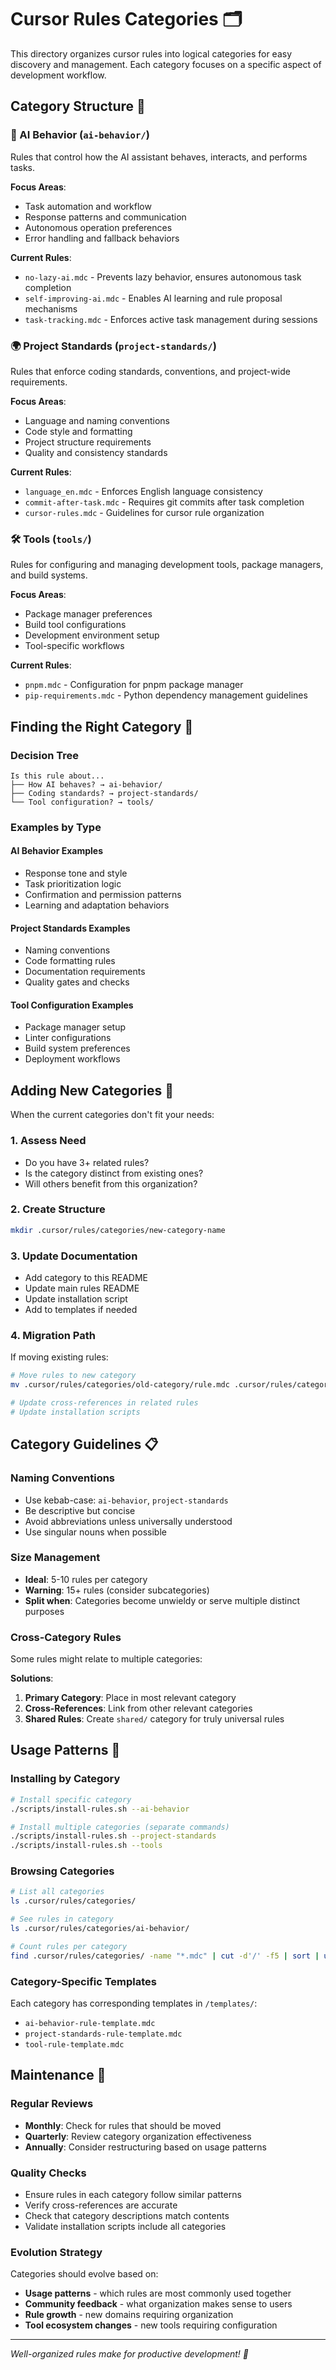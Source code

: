 # Cursor Rules Categories 🗂️

This directory organizes cursor rules into logical categories for easy discovery and management. Each category focuses on a specific aspect of development workflow.

## Category Structure 📁

### 🤖 AI Behavior (`ai-behavior/`)

Rules that control how the AI assistant behaves, interacts, and performs tasks.

**Focus Areas**:

- Task automation and workflow
- Response patterns and communication
- Autonomous operation preferences
- Error handling and fallback behaviors

**Current Rules**:

- `no-lazy-ai.mdc` - Prevents lazy behavior, ensures autonomous task completion
- `self-improving-ai.mdc` - Enables AI learning and rule proposal mechanisms
- `task-tracking.mdc` - Enforces active task management during sessions

### 🌍 Project Standards (`project-standards/`)

Rules that enforce coding standards, conventions, and project-wide requirements.

**Focus Areas**:

- Language and naming conventions
- Code style and formatting
- Project structure requirements
- Quality and consistency standards

**Current Rules**:

- `language_en.mdc` - Enforces English language consistency
- `commit-after-task.mdc` - Requires git commits after task completion
- `cursor-rules.mdc` - Guidelines for cursor rule organization

### 🛠️ Tools (`tools/`)

Rules for configuring and managing development tools, package managers, and build systems.

**Focus Areas**:

- Package manager preferences
- Build tool configurations
- Development environment setup
- Tool-specific workflows

**Current Rules**:

- `pnpm.mdc` - Configuration for pnpm package manager
- `pip-requirements.mdc` - Python dependency management guidelines

## Finding the Right Category 🎯

### Decision Tree

```
Is this rule about...
├── How AI behaves? → ai-behavior/
├── Coding standards? → project-standards/
└── Tool configuration? → tools/
```

### Examples by Type

#### AI Behavior Examples

- Response tone and style
- Task prioritization logic
- Confirmation and permission patterns
- Learning and adaptation behaviors

#### Project Standards Examples

- Naming conventions
- Code formatting rules
- Documentation requirements
- Quality gates and checks

#### Tool Configuration Examples

- Package manager setup
- Linter configurations
- Build system preferences
- Deployment workflows

## Adding New Categories 📂

When the current categories don't fit your needs:

### 1. Assess Need

- Do you have 3+ related rules?
- Is the category distinct from existing ones?
- Will others benefit from this organization?

### 2. Create Structure

```bash
mkdir .cursor/rules/categories/new-category-name
```

### 3. Update Documentation

- Add category to this README
- Update main rules README
- Update installation script
- Add to templates if needed

### 4. Migration Path

If moving existing rules:

```bash
# Move rules to new category
mv .cursor/rules/categories/old-category/rule.mdc .cursor/rules/categories/new-category/

# Update cross-references in related rules
# Update installation scripts
```

## Category Guidelines 📋

### Naming Conventions

- Use kebab-case: `ai-behavior`, `project-standards`
- Be descriptive but concise
- Avoid abbreviations unless universally understood
- Use singular nouns when possible

### Size Management

- **Ideal**: 5-10 rules per category
- **Warning**: 15+ rules (consider subcategories)
- **Split when**: Categories become unwieldy or serve multiple distinct purposes

### Cross-Category Rules

Some rules might relate to multiple categories:

**Solutions**:

1. **Primary Category**: Place in most relevant category
2. **Cross-References**: Link from other relevant categories
3. **Shared Rules**: Create `shared/` category for truly universal rules

## Usage Patterns 🔄

### Installing by Category

```bash
# Install specific category
./scripts/install-rules.sh --ai-behavior

# Install multiple categories (separate commands)
./scripts/install-rules.sh --project-standards
./scripts/install-rules.sh --tools
```

### Browsing Categories

```bash
# List all categories
ls .cursor/rules/categories/

# See rules in category
ls .cursor/rules/categories/ai-behavior/

# Count rules per category
find .cursor/rules/categories/ -name "*.mdc" | cut -d'/' -f5 | sort | uniq -c
```

### Category-Specific Templates

Each category has corresponding templates in `/templates/`:

- `ai-behavior-rule-template.mdc`
- `project-standards-rule-template.mdc`
- `tool-rule-template.mdc`

## Maintenance 🔧

### Regular Reviews

- **Monthly**: Check for rules that should be moved
- **Quarterly**: Review category organization effectiveness
- **Annually**: Consider restructuring based on usage patterns

### Quality Checks

- Ensure rules in each category follow similar patterns
- Verify cross-references are accurate
- Check that category descriptions match contents
- Validate installation scripts include all categories

### Evolution Strategy

Categories should evolve based on:

- **Usage patterns** - which rules are most commonly used together
- **Community feedback** - what organization makes sense to users
- **Rule growth** - new domains requiring organization
- **Tool ecosystem changes** - new tools requiring configuration

---

_Well-organized rules make for productive development! 🚀_
